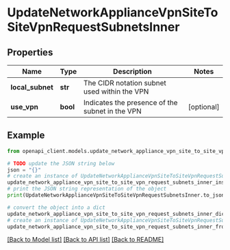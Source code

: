 # UpdateNetworkApplianceVpnSiteToSiteVpnRequestSubnetsInner


## Properties

Name | Type | Description | Notes
------------ | ------------- | ------------- | -------------
**local_subnet** | **str** | The CIDR notation subnet used within the VPN | 
**use_vpn** | **bool** | Indicates the presence of the subnet in the VPN | [optional] 

## Example

```python
from openapi_client.models.update_network_appliance_vpn_site_to_site_vpn_request_subnets_inner import UpdateNetworkApplianceVpnSiteToSiteVpnRequestSubnetsInner

# TODO update the JSON string below
json = "{}"
# create an instance of UpdateNetworkApplianceVpnSiteToSiteVpnRequestSubnetsInner from a JSON string
update_network_appliance_vpn_site_to_site_vpn_request_subnets_inner_instance = UpdateNetworkApplianceVpnSiteToSiteVpnRequestSubnetsInner.from_json(json)
# print the JSON string representation of the object
print(UpdateNetworkApplianceVpnSiteToSiteVpnRequestSubnetsInner.to_json())

# convert the object into a dict
update_network_appliance_vpn_site_to_site_vpn_request_subnets_inner_dict = update_network_appliance_vpn_site_to_site_vpn_request_subnets_inner_instance.to_dict()
# create an instance of UpdateNetworkApplianceVpnSiteToSiteVpnRequestSubnetsInner from a dict
update_network_appliance_vpn_site_to_site_vpn_request_subnets_inner_from_dict = UpdateNetworkApplianceVpnSiteToSiteVpnRequestSubnetsInner.from_dict(update_network_appliance_vpn_site_to_site_vpn_request_subnets_inner_dict)
```
[[Back to Model list]](../README.md#documentation-for-models) [[Back to API list]](../README.md#documentation-for-api-endpoints) [[Back to README]](../README.md)


